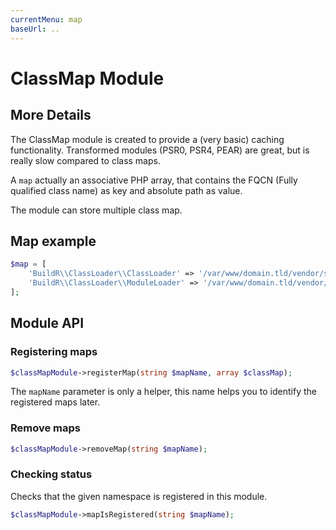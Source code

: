 ```yaml
---
currentMenu: map
baseUrl: ..
---
```


# ClassMap Module

## More Details

The ClassMap module is created to provide a (very basic) caching functionality. Transformed modules (PSR0, PSR4, PEAR)
are great, but is really slow compared to class maps.

A `map` actually an associative PHP array, that contains the FQCN (Fully qualified class name) as key
and absolute path as value.

The module can store multiple class map.

## Map example

```php
$map = [
    'BuildR\\ClassLoader\\ClassLoader' => '/var/www/domain.tld/vendor/src/ClassLoader.php',
    'BuildR\\ClassLoader\\ModuleLoader' => '/var/www/domain.tld/vendor/src/ModuleLoader.php',
];
```

## Module API

### Registering maps

```php
$classMapModule->registerMap(string $mapName, array $classMap);
```

The `mapName` parameter is only a helper, this name helps you to identify the registered maps later.

### Remove maps

```php
$classMapModule->removeMap(string $mapName);
```

### Checking status

Checks that the given namespace is registered in this module.

```php
$classMapModule->mapIsRegistered(string $mapName);
```
